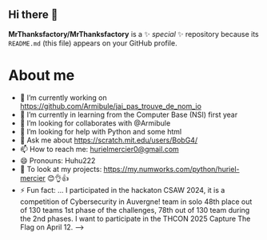 ## Hi there 👋


**MrThanksfactory/MrThanksfactory** is a ✨ _special_ ✨ repository because its `README.md` (this file) appears on your GitHub profile.
# About me

- 🔭 I’m currently working on https://github.com/Armibule/jai_pas_trouve_de_nom_io
- 🌱 I’m currently in learning from the Computer Base (NSI) first year
- 👯 I’m looking for collaborates with @Armibule 
- 🤔 I’m looking for help with Python and some html
- 💬 Ask me about https://scratch.mit.edu/users/BobG4/
- 📫 How to reach me: hurielmercier0@gmail.com
- 😄 Pronouns: Huhu222
- 👀 To look at my projects: https://my.numworks.com/python/huriel-mercier 😊👌👍
- ⚡ Fun fact: ... I participated in the hackaton CSAW 2024, it is a competition of Cybersecurity in Auvergne!
         team in solo 48th place out of 130 teams 1st phase of the challenges, 78th out of 130 team during the 2nd phases.
         I want to participate in the THCON 2025 Capture The Flag on April 12.
-->
